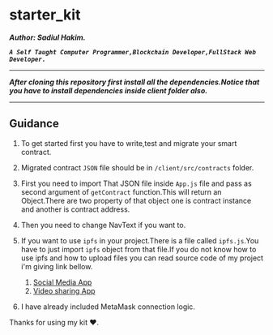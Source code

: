 # starter_kit

**_Author: Sadiul Hakim._**

**_`A Self Taught Computer Programmer,Blockchain Developer,FullStack Web Developer.`_**

---

**_After cloning this repository first install all the dependencies.Notice that you have to install dependencies inside client folder also._**

---

## Guidance

1. To get started first you have to write,test and migrate your smart contract.
2. Migrated contract `JSON` file should be in `/client/src/contracts` folder.
3. First you need to import That JSON file inside `App.js` file and pass as second argument of `getContract` function.This will return an Object.There are two property of that object one is contract instance and another is contract address.

4. Then you need to change NavText if you want to.

5. If you want to use `ipfs` in your project.There is a file called `ipfs.js`.You have to just import `ipfs` object from that file.If you do not know how to use ipfs and how to upload files you can read source code of my project i'm giving link bellow.

   1. [Social Media App](https://github.com/SU-HAKIM/DSocial-Media)
   2. [Video sharing App](https://github.com/SU-HAKIM/DVideo)

6. I have already included MetaMask connection logic.

Thanks for using my kit ❤.
